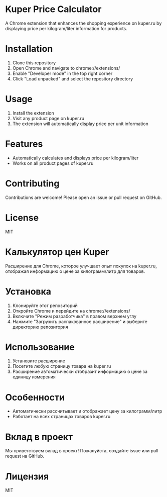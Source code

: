 # Kuper Price Calculator

A Chrome extension that enhances the shopping experience on kuper.ru by displaying price per kilogram/liter information for products.

# Installation
1. Clone this repository
2. Open Chrome and navigate to chrome://extensions/
3. Enable "Developer mode" in the top right corner
4. Click "Load unpacked" and select the repository directory

# Usage
1. Install the extension
2. Visit any product page on kuper.ru
3. The extension will automatically display price per unit information

# Features
- Automatically calculates and displays price per kilogram/liter
- Works on all product pages of kuper.ru

# Contributing
Contributions are welcome! Please open an issue or pull request on GitHub.

# License
MIT

# Калькулятор цен Kuper

Расширение для Chrome, которое улучшает опыт покупок на kuper.ru, отображая информацию о цене за килограмм/литр для товаров.

# Установка
1. Клонируйте этот репозиторий
2. Откройте Chrome и перейдите на chrome://extensions/
3. Включите "Режим разработчика" в правом верхнем углу
4. Нажмите "Загрузить распакованное расширение" и выберите директорию репозитория

# Использование
1. Установите расширение
2. Посетите любую страницу товара на kuper.ru
3. Расширение автоматически отобразит информацию о цене за единицу измерения

# Особенности
- Автоматически рассчитывает и отображает цену за килограмм/литр
- Работает на всех страницах товаров kuper.ru

# Вклад в проект
Мы приветствуем вклад в проект! Пожалуйста, создайте issue или pull request на GitHub.

# Лицензия
MIT
